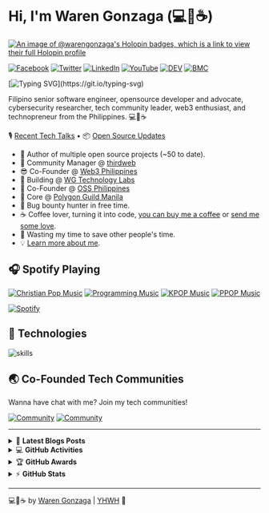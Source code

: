 # Hi, I'm Waren Gonzaga (💻💖☕)

[![An image of @warengonzaga's Holopin badges, which is a link to view their full Holopin profile](https://holopin.me/warengonzaga)](https://holopin.io/@warengonzaga)

[![Facebook](https://img.shields.io/badge/Facebook-%231877F2.svg?&style=flat-square&logo=facebook&logoColor=white)](https://facebook.com/warengonzagaofficial) [![Twitter](https://img.shields.io/badge/Twitter-%231DA1F2.svg?&style=flat-square&logo=twitter&logoColor=white)](https://twitter.com/warengonzaga) [![LinkedIn](https://img.shields.io/badge/LinkedIn-%230077B5.svg?&style=flat-square&logo=linkedin&logoColor=white)](https://linkedin.com/in/warengonzaga) [![YouTube](https://img.shields.io/badge/YouTube-%23FF0000.svg?&style=flat-square&logo=youtube&logoColor=white)](https://youtube.com/warengonzaga) [![DEV](https://img.shields.io/badge/DEV-%23000000.svg?&style=flat-square&logo=dev.to&logoColor=white)](https://dev.to/warengonzaga) [![BMC](https://img.shields.io/badge/BuyMeaCoffee-%23FFDD00.svg?&style=flat-square&logo=buy-me-a-coffee&logoColor=black)](https://bmc.xyz/warengonzaga)

[![Typing SVG](https://readme-typing-svg.herokuapp.com?font=comfortaa&color=016EEA&size=24&width=500&lines=Filipino+Software+Engineer;Open-Source+Developer+Advocate;Cybersecurity+Researcher;and+Technopreneur!;Nice+to+meet+you...)](https://git.io/typing-svg)

Filipino senior software engineer, opensource developer and advocate, cybersecurity researcher, tech community leader, web3 enthusiast, and technopreneur from the Philippines. 💻💖☕

🎙 [Recent Tech Talks](https://www.polywork.com/warengonzaga/collections/1284) • 📦 [Open Source Updates](https://www.polywork.com/warengonzaga/collections/1194)

- 💝 Author of multiple open source projects (~50 to date).
- 💼 Community Manager @ [thirdweb](https://github.com/thirdweb-dev)
- 😎 Co-Founder @ [Web3 Philippines](https://web3philippines.org)
- 🌱 Building @ [WG Technology Labs](https://wgtechlabs.com)
- 🤝 Co-Founder @ [OSS Philippines](https://ossph.org)
- 💜 Core @ [Polygon Guild Manila](https://twitter.com/polygonguildmnl)
- 🔏 Bug bounty hunter in free time.
- ☕ Coffee lover, turning it into code, [you can buy me a coffee](https://buymeacoff.ee/warengonzaga) or [send me some love](https://github.com/sponsors/warengonzaga).
- 🎯 Wasting my time to save other people's time.
- 💡 [Learn more about me](https://bio.link/warengonzaga).

## 🎧 Spotify Playing

[![Christian Pop Music](https://img.shields.io/badge/Christian%20Pop%20Music-%231DB954.svg?&style=flat-square&logo=spotify&logoColor=white)](https://open.spotify.com/playlist/0eufhXK7WPSiiwPcaz3Jq7?si=839465c918394657) [![Programming Music](https://img.shields.io/badge/Programming%20Music-%231DB954.svg?&style=flat-square&logo=spotify&logoColor=white)](https://open.spotify.com/playlist/1FWq5Cu05LmtSHgFEXRnZO?si=FozGJF9nRXq2wTv_JpN2wQ) [![KPOP Music](https://img.shields.io/badge/KPOP%20Music-%231DB954.svg?&style=flat-square&logo=spotify&logoColor=white)](https://open.spotify.com/playlist/2DFExFNWYOwQMZy6wUeCxX?si=s1Ndgj8hTg-r8zLlvRgv1Q) [![PPOP Music](https://img.shields.io/badge/PPOP%20Music-%231DB954.svg?&style=flat-square&logo=spotify&logoColor=white)](https://open.spotify.com/playlist/58bZKfJFpUl2CwWET1QJ3X?si=259YV8_VRS-IKHsFZMmPTQ)

[![Spotify](https://readme-spotify.warengonzaga.com/api/spotify)](https://open.spotify.com/user/vmt7lpqdatuelp2chw7ur2p2l)

## 🔧 Technologies

![skills](https://skillicons.dev/icons?i=html,css,sass,js,ts,php,wordpress,nodejs,vue,react,mongodb,mysql,py,vim,docker,kubernetes,md,git,figma,bash,cloudflare,jquery,nginx,vscode&theme=light)

## 🌏 Co-Founded Tech Communities

Wanna have chat with me? Join my tech communities!

[![Community](https://discordapp.com/api/guilds/970915199617990707/widget.png?style=banner2)](https://web3philippines.org) [![Community](https://discordapp.com/api/guilds/905496362982981723/widget.png?style=banner2)](https://ossph.org)

---

<!-- markdownlint-disable MD033 -->

<details>
    <summary>&#128240 <b>Latest Blogs Posts</b></summary><br/>

<!-- BLOG-POST-LIST:START -->
- [Deploy Next.js App to GitHub Pages with new GitHub Actions](https://blog.warengonzaga.com/deploy-nextjs-app-to-github-pages-with-new-github-actions)
- [Maintenance Your Windows Machine Like a Pro](https://blog.warengonzaga.com/maintenance-your-windows-machine-like-a-pro)
- [7 Awesome: Free Websites to Learn Web3](https://blog.warengonzaga.com/7-awesome-free-websites-to-learn-web3)
- [7 Awesome: Web Animation Libraries and Frameworks](https://blog.warengonzaga.com/7-awesome-web-animation-libraries-and-frameworks)
- [Organize Your Starred GitHub Repositories Like a Pro](https://blog.warengonzaga.com/organize-your-starred-github-repositories-like-a-pro)
<!-- BLOG-POST-LIST:END -->

</details>

<details>
    <summary>&#128187 <b>GitHub Activities</b></summary><br/>

<!--START_SECTION:activity-->
1. 🗣 Commented on [#295](https://github.com/abhisheknaiidu/awesome-github-profile-readme/pull/295#issuecomment-1824810280) in [abhisheknaiidu/awesome-github-profile-readme](https://github.com/abhisheknaiidu/awesome-github-profile-readme)
2. ❌ Closed PR [#2](https://github.com/roninliu/gulp-jszip/pull/2) in [roninliu/gulp-jszip](https://github.com/roninliu/gulp-jszip)
3. ❌ Closed PR [#26](https://github.com/b374k/b374k/pull/26) in [b374k/b374k](https://github.com/b374k/b374k)
4. 🗣 Commented on [#1964](https://github.com/thirdweb-dev/js/pull/1964#issuecomment-1824361959) in [thirdweb-dev/js](https://github.com/thirdweb-dev/js)
5. 🗣 Commented on [#29](https://github.com/thirdweb-dev/support-discord-bot/issues/29#issuecomment-1824050588) in [thirdweb-dev/support-discord-bot](https://github.com/thirdweb-dev/support-discord-bot)
<!--END_SECTION:activity-->

</details>

<details>
    <summary>&#127942 <b>GitHub Awards</b></summary><br/>

![Github Trophy](https://github-profile-trophy.vercel.app/?username=warengonzaga)

</details>

<details>
    <summary>&#9889 <b>GitHub Stats</b></summary><br/>

[![Waren Gonzaga Github Stats](https://readme-stats.warengonzaga.com/api?username=warengonzaga&show_icons=true&count_private=true)](https://github.com/warengonzaga/github-readme-stats) [![Top Language](https://readme-stats.warengonzaga.com/api/top-langs?username=warengonzaga&layout=compact)](https://github.com/warengonzaga/github-readme-stats)

</details>

---

💻💖☕ by [Waren Gonzaga](https://warengonzaga.com) | [YHWH](https://youtu.be/HHrxS4diLew?t=44) 🙏

[personal website]: https://warengonzaga.com
[business website]: https://wgcompanyhq.com
[biolink]: https://bio.link/warengonzaga
[facebook]: https://facebook.com/warengonzagaofficial
[twitter]: https://twitter.com/warengonzaga
[instagram]: https://instagram.com/wrngnzg
[youtube]: https://youtube.com/warengonzaga
